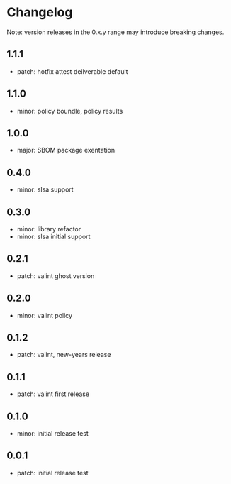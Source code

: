 # Changelog
Note: version releases in the 0.x.y range may introduce breaking changes.

## 1.1.1

- patch: hotfix attest deilverable default

## 1.1.0

- minor: policy boundle, policy results

## 1.0.0

- major: SBOM package exentation

## 0.4.0

- minor: slsa support

## 0.3.0

- minor: library refactor
- minor: slsa initial support

## 0.2.1

- patch: valint ghost version

## 0.2.0

- minor: valint policy

## 0.1.2

- patch: valint, new-years release

## 0.1.1

- patch: valint first release

## 0.1.0

- minor: initial release test

## 0.0.1

- patch: initial release test
